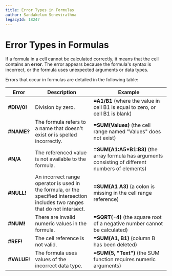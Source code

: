 ```yaml
---
title: Error Types in Formulas
author: Sandakelum Senevirathna
legacyId: 18247
---
```

# Error Types in Formulas
If a formula in a cell cannot be calculated correctly, it means that the cell contains an **error**. The error appears because the formula's syntax is incorrect, or the formula uses unexpected arguments or data types.

Errors that occur in formulas are detailed in the following table:

| Error | Description | Example |
|---|---|---|
| **#DIV/0!** | Division by zero. | **=A1/B1** (where the value in cell B1 is equal to zero, or cell B1 is blank) |
| **#NAME?** | The formula refers to a name that doesn't exist or is spelled incorrectly. | **=SUM(Values)** (the cell range named "Values" does not exist) |
| **#N/A** | The referenced value is not available to the formula. | **=SUM(A1:A5*B1:B3)** (the array formula has arguments consisting of different numbers of elements) |
| **#NULL!** | An incorrect range operator is used in the formula, or the specified intersection includes two ranges that do not intersect. | **=SUM(A1 A3)** (a colon is missing in the cell range reference) |
| **#NUM!** | There are invalid numeric values in the formula. | **=SQRT(-4)** (the square root of a negative number cannot be calculated) |
| **#REF!** | The cell reference is not valid. | **=SUM(A1, B1)** (column B has been deleted) |
| **#VALUE!** | The formula uses values of the incorrect data type. | **=SUM(5, "Text")** (the SUM function requires numeric arguments) |